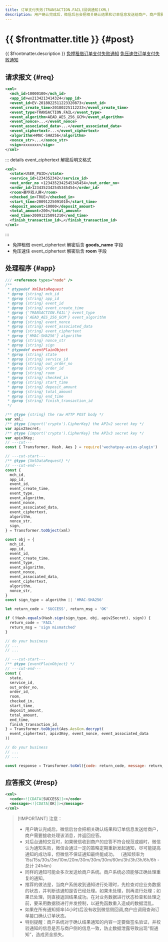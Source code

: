 ```yaml
---
title: 订单支付失败(TRANSACTION.FAIL)回调通知(XML)
description: 用户确认完成后，微信后台会把相关确认结果和订单信息发送给商户，商户需要接收处理该消息，并返回应答。
---
```


# {{ $frontmatter.title }} {#post}

{{ $frontmatter.description }} [免押租借订单支付失败通知](https://pay.weixin.qq.com/wiki/doc/apiv3/payscore.php?chapter=18_8&index=8) [免压速住订单支付失败通知](https://pay.weixin.qq.com/wiki/doc/apiv3/payscore.php?chapter=19_8&index=7)

## 请求报文 {#req}

```xml
<xml>
  <mch_id>10000100</mch_id>
  <app_id>wx2134213414324</app_id>
  <event_id>EV-2018022511223320873</event_id>
  <event_create_time>20180225112233</event_create_time>
  <event_type>TRANSACTION.FAIL</event_type>
  <event_algorithm>AEAD_AES_256_GCM</event_algorithm>
  <event_nonce>...</event_nonce>
  <event_associated_data>...</event_associated_data>
  <event_ciphertext>...</event_ciphertext>
  <algorithm>HMAC-SHA256</algorithm>
  <nonce_str>...</nonce_str>
  <sign>xxxxxxx</sign>
</xml>
```

::: details event_ciphertext 解密后明文格式

```xml
<xml>
  <state>USER_PAID</state>
  <service_id>1234352342</service_id>
  <out_order_no >1234352342545345454</out_order_no>
  <order_id>1234352342545345454</order_id>
  <room>豪华双人房</room>
  <checked_in>TRUE</checked_in>
  <start_time>20091225091010</start_time>
  <deposit_amount>10000</deposit_amount>
  <total_amount>200</total_amount>
  <end_time>20091225091210</end_time>
  <finish_transaction_id>…</finish_transaction_id>
</xml>
```
:::

- 免押租借 event_ciphertext 解密后含 **goods_name** 字段
- 免压速住 event_ciphertext 解密后含 **room** 字段

## 处理程序 {#app}

```js twoslash
/// <reference types="node" />
/**
 * @typedef XmlDataRequest
 * @prop {string} mch_id
 * @prop {string} app_id
 * @prop {string} event_id
 * @prop {string} event_create_time
 * @prop {'TRANSACTION.FAIL'} event_type
 * @prop {'AEAD_AES_256_GCM'} event_algorithm
 * @prop {string} event_nonce
 * @prop {string} event_associated_data
 * @prop {string} event_ciphertext
 * @prop {'HMAC-SHA256'} algorithm
 * @prop {string} nonce_str
 * @prop {string} sign
 * @typedef eventPlainObject
 * @prop {string} state
 * @prop {string} service_id
 * @prop {string} out_order_no
 * @prop {string} order_id
 * @prop {string} room
 * @prop {string} checked_in
 * @prop {string} start_time
 * @prop {string} deposit_amount
 * @prop {string} total_amount
 * @prop {string} end_time
 * @prop {string} finish_transaction_id
 */

/** @type {string} the raw HTTP POST body */
var xml;
/** @type {import('crypto').CipherKey} the APIv2 secret key */
var apiv2Secret;
/** @type {import('crypto').CipherKey} the APIv3 secret key */
var apiv3Key;
// ---cut---
const { Transformer, Hash, Aes } = require('wechatpay-axios-plugin')

// ---cut-start---
/** @type {XmlDataRequest} */
// ---cut-end---
const {
  mch_id,
  app_id,
  event_id,
  event_create_time,
  event_type,
  event_algorithm,
  event_nonce,
  event_associated_data,
  event_ciphertext,
  algorithm,
  nonce_str,
  sign,
} = Transformer.toObject(xml)

const obj = {
  mch_id,
  app_id,
  event_id,
  event_create_time,
  event_type,
  event_algorithm,
  event_nonce,
  event_associated_data,
  event_ciphertext,
  algorithm,
  nonce_str,
}
const sign_type = algorithm || 'HMAC-SHA256'

let return_code = 'SUCCESS', return_msg = 'OK'

if (!Hash.equals(Hash.sign(sign_type, obj, apiv2Secret), sign)) {
  return_code = 'FAIL'
  return_msg = 'sign mismatched'
}

// do your business
// ...
// ...

// ---cut-start---
/** @type {eventPlainObject} */
// ---cut-end---
const {
  state,
  service_id,
  out_order_no,
  order_id,
  room,
  checked_in,
  start_time,
  deposit_amount,
  total_amount,
  end_time,
  finish_transaction_id,
} = Transformer.toObject(Aes.AesGcm.decrypt(
  event_ciphertext, apiv3Key, event_nonce, event_associated_data
))

// do your business
// ...
// ...

const response = Transformer.toXml({code: return_code, message: return_msg})
```

## 应答报文 {#resp}

```xml
<xml>
  <code><![CDATA[SUCCESS]]></code>
  <message><![CDATA[OK]]></message>
</xml>
```

> [!IMPORTANT] 注意：
> - 用户确认完成后，微信后台会把相关确认结果和订单信息发送给商户，商户需要接收处理该消息，并返回应答。
> - 对后台通知交互时，如果微信收到商户的应答不符合规范或超时，微信认为通知失败，微信会通过一定的策略定期重新发起通知，尽可能提高通知的成功率，但微信不保证通知最终能成功。 （通知频率为15s/15s/30s/3m/10m/20m/30m/30m/30m/60m/3h/3h/3h/6h/6h - 总计 24h4m）
> - 同样的通知可能会多次发送给商户系统。商户系统必须能够正确处理重复的通知。
> - 推荐的做法是，当商户系统收到通知进行处理时，先检查对应业务数据的状态，并判断该通知是否已经处理。如果未处理，则再进行处理；如果已处理，则直接返回结果成功。在对业务数据进行状态检查和处理之前，要采用数据锁进行并发控制，以避免函数重入造成的数据混乱。
> - 如果在所有通知频率(4小时)后没有收到微信侧回调,商户应调用查询订单接口确认订单状态。
> - 特别提醒：商户系统对于确认结果通知的内容一定要做签名验证，并校验通知的信息是否与商户侧的信息一致，防止数据泄露导致出现“假通知”，造成资金损失。
